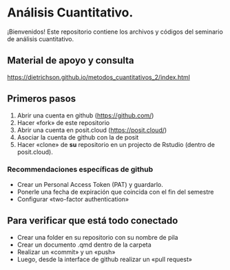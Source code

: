 # Análisis Cuantitativo.

¡Bienvenidos! Este repositorio contiene los archivos y códigos del seminario de análisis cuantitativo.

## Material de apoyo y consulta

<https://dietrichson.github.io/metodos_cuantitativos_2/index.html>

## Primeros pasos

1.  Abrir una cuenta en github (<https://github.com/>)
2.  Hacer «fork» de este repositorio
3.  Abrir una cuenta en posit.cloud (<https://posit.cloud/>)
4.  Asociar la cuenta de github con la de posit
5.  Hacer «clone» de **su** repositorio en un projecto de Rstudio (dentro de posit.cloud).

### Recommendaciones específicas de github

-   Crear un Personal Access Token (PAT) y guardarlo.
-   Ponerle una fecha de expiración que coincida con el fin del semestre
-   Configurar «two-factor authentication»

## Para verificar que está todo conectado

-   Crear una folder en su repositorio con su nombre de pila
-   Crear un documento .qmd dentro de la carpeta
-   Realizar un «commit» y un «push»
-   Luego, desde la interface de github realizar un «pull request»
